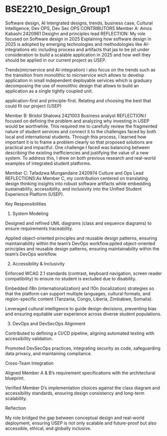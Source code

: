 # BSE2210_Design_Group1
Software design, AI Intergrated designs, trends, business case, Cultural Intelligence, Dev OPS, Dev Sec OPS
CONTRIBUTORS
Member A: Amos Kabashi 2420961
Desighn and principles lead 
REFLECTION: My role focused on Software design in 2025 Explaining how software design in 2025 is adopted by emerging technologies and methodologies like AI-integrations etc including process and artifacts that jas to be pit under consideration to build a scalable application in 2025 and how well they should be applied in our current project as USEP.

Trends(micrservice and AI-integration) i also focus on the trends such as the transition from monolithic to micrservice wich allows to develop application in small independent deployable services which is graduary decomposing the use of monolithic design that allows to build an application as a single tightly coupled unit.

application-first and principle-first. Relating and choosing the best that could fit our project (USEP)


Member B: Bristol Shalowa 2421003
Business analyst
REFLECTION:I focused on defining the problem and analyzing why investing in USEP would be worthwhile. This required me to carefully review the fragmented nature of student services and connect it to the challenges faced by both local and international students. Through this process, I learned how important it is to frame a problem clearly so that proposed solutions are practical and impactful.
One challenge I faced was balancing between describing the existing inefficiencies and justifying the value of a new system. To address this, I drew on both previous research and real-world examples of integrated student platforms.



Member C: Tafadzwa Mungandaire 2420974
Culture and Ops Lead
REFLECTIONS:As Member C, my contribution centered on translating design thinking insights into robust software artifacts while embedding sustainability, accessibility, and inclusivity into the Unified Student Experience Platform (USEP).

Key Responsibilities

1. System Modeling

Designed and refined UML diagrams (class and sequence diagrams) to ensure requirements traceability.

Applied object-oriented principles and reusable design patterns, ensuring maintainability within the team’s DevOps workflow.pplied object-oriented principles and reusable design patterns, ensuring maintainability within the team’s DevOps workflow.



2. Accessibility & Inclusivity

Enforced WCAG 2.1 standards (contrast, keyboard navigation, screen reader compatibility) to ensure no student is excluded due to disability.

Embedded i18n (internationalization) and l10n (localization) strategies so that the platform can support multiple languages, cultural formats, and region-specific content (Tanzania, Congo, Liberia, Zimbabwe, Somalia).

Leveraged cultural intelligence to guide design decisions, preventing bias and ensuring equitable user experience across diverse student populations.



3. DevOps and DevSecOps Alignment

Contributed to defining a CI/CD pipeline, aligning automated testing with accessibility validation.

Promoted DevSecOps practices, integrating security as code, safeguarding data privacy, and maintaining compliance.




Cross-Team Integration

Aligned Member A & B’s requirement specifications with the architectural blueprint.

Verified Member D’s implementation choices against the class diagram and accessibility standards, ensuring design consistency and long-term scalability.


Reflection

My role bridged the gap between conceptual design and real-world deployment, ensuring USEP is not only scalable and future-proof but also accessible, ethical, and globally inclusive.








